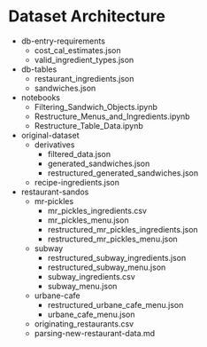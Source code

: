 # Dataset Architecture

<ul>
  <li>db-entry-requirements<ul>
    <li>cost_cal_estimates.json</li>
    <li>valid_ingredient_types.json</li>
    </ul>
  </li>
  <li>db-tables<ul>
    <li>restaurant_ingredients.json</li>
    <li>sandwiches.json</li>
    </ul>
  </li>
  <li>notebooks<ul>
    <li>Filtering_Sandwich_Objects.ipynb</li>
    <li>Restructure_Menus_and_Ingredients.ipynb</li>
    <li>Restructure_Table_Data.ipynb</li>
    </ul>
  </li>
  <li>original-dataset<ul>
    <li>derivatives<ul>
      <li>filtered_data.json</li>
      <li>generated_sandwiches.json</li>
      <li>restructured_generated_sandwiches.json</li>
      </ul>
    </li>
    <li>recipe-ingredients.json</li>
    </ul>
  </li>
  <li>restaurant-sandos<ul>
    <li>mr-pickles<ul>
      <li>mr_pickles_ingredients.csv</li>
      <li>mr_pickles_menu.json</li>
      <li>restructured_mr_pickles_ingredients.json</li>
      <li>restructured_mr_pickles_menu.json</li>
      </ul>
    </li>
    <li>subway<ul>
      <li>restructured_subway_ingredients.json</li>
      <li>restructured_subway_menu.json</li>
      <li>subway_ingredients.csv</li>
      <li>subway_menu.json</li>
      </ul>
    </li>
    <li>urbane-cafe<ul>
      <li>restructured_urbane_cafe_menu.json</li>
      <li>urbane_cafe_menu.json</li>
      </ul>
    </li>
    <li>originating_restaurants.csv</li>
    <li>parsing-new-restaurant-data.md</li>
    </ul>
  </li>
</ul>
